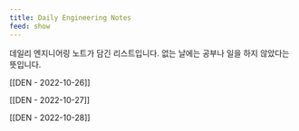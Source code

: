 ```yaml
---
title: Daily Engineering Notes
feed: show
---
```



데일리 엔지니어링 노트가 담긴 리스트입니다. 없는 날에는 공부나 일을 하지 않았다는 뜻입니다.

[[DEN - 2022-10-26]]

[[DEN - 2022-10-27]]

[[DEN - 2022-10-28]]

